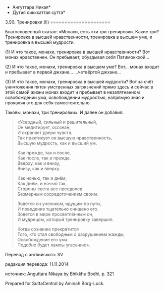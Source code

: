 * Ангуттара Никая*
* Дутия сиккхаттая сутта*

3\.90\. Тренировки \(II\)
\=\=\=\=\=\=\=\=\=\=\=\=\=\=\=\=\=\=\=\=\=

Благословенный сказал: «Монахи, есть эти три тренировки\. Какие три? Тренировка в высшей нравственности, тренировка в высшем уме, и тренировка в высшей мудрости\.

\(1\) И что такое, монахи, тренировка в высшей нравственности? Вот монах нравственен\. Он пребывает, обуздывая себя Патимоккхой…

\(2\) И что такое, монахи, тренировка в высшем уме? Вот… монах входит и пребывает в первой джхане… …четвёртой джхане…

\(3\) И что такое, монахи, тренировка в высшей мудрости? Вот за счёт уничтожения пятен умственных загрязнений прямо здесь и сейчас в этой самой жизни монах входит и пребывает в незапятнанном освобождении ума, освобождении мудростью, напрямую зная и проявляя это для себя самостоятельно\.

Таковы, монахи, три тренировки»\. И далее он добавил:

> «Усердный, сильный и решительный,  
> Он медитирует, осознан,  
> И охраняет двери чувств\.  
> Так практикует он высшую нравственность,  
> Высшую мудрость, как и высший ум\.  
>   
> Как прежде, так и после,  
> Как после, так и прежде\.  
> Вверху, как и внизу,  
> Внизу, как и вверху\.  
>   
> Как ночью, так и днём,  
> Как днём, и ночью так,  
> Стороны света все преодолев  
> Безмерным сосредоточением своим\.  
>   
> Зовётся он учеником, идущим по пути,  
> И поведение тщательно очищено его\.  
> Зовётся в мире просветлённым он,  
> И мудрецом, который тренировку завершил\.  
>   
> Когда сознание прекратится  
> Того, кто стал свободным с разрушением жажды,  
> Освобождение его ума  
> Подобно будет лампы угасанию»\.

Перевод с английского: SV

редакция перевода: 11\.11\.2014

источник: Anguttara Nikaya by Bhikkhu Bodhi, p\. 321

Prepared for SuttaCentral by Aminah Borg\-Luck\.